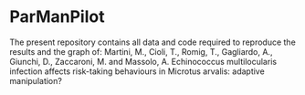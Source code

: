 # ParManPilot
The present repository contains all data and code required to reproduce the results and the graph of:  Martini, M., Cioli, T., Romig, T., Gagliardo, A., Giunchi, D., Zaccaroni, M. and Massolo, A. Echinococcus multilocularis infection affects risk-taking behaviours in Microtus arvalis: adaptive manipulation?
